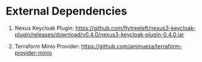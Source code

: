 # External Dependencies

1. Nexus Keycloak Plugin: <https://github.com/flytreeleft/nexus3-keycloak-plugin/releases/download/v0.4.0/nexus3-keycloak-plugin-0.4.0.jar>

2. Terraform Minio Provider: <https://github.com/aminueza/terraform-provider-minio>
